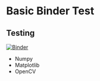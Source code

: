# Basic Binder Test

## Testing 

[![Binder](https://mybinder.org/badge_logo.svg)](https://mybinder.org/v2/gh/thunderbirdtr/binder_test/main)

* Numpy 
* Matplotlib
* OpenCV
